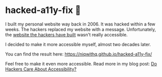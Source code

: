 # hacked-a11y-fix 👹
I built my personal website way back in 2006. It was hacked within a few weeks. The hackers replaced my website with a message. Unfortunately, the [website the hackers have built](https://web.archive.org/web/20081008222424/http://www.necrid.eu/) wasn't really accessible. 

I decided to make it more accessible myself, almost two decades later. 

You can find the result here: https://niqwithq.github.io/hacked-a11y-fix/

Feel free to make it even more accessible. 
Read more in my blog post: [Do Hackers Care About Accessibility?](https://niqwithq.com/posts/hackers)
